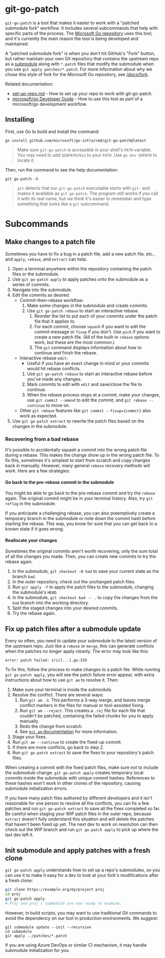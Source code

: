 # git-go-patch

`git-go-patch` is a tool that makes it easier to work with a "patched submodule fork" workflow.
It includes several subcommands that help with specific parts of the process.
The [Microsoft Go repository](https://github.com/microsoft/go) uses this tool, and it's currently the main reason the tool is being developed and maintained.

A "patched submodule fork" is when you don't hit GitHub's "Fork" button, but rather maintain your own Git repository that contains the upstream repo as a [submodule](https://git-scm.com/book/en/v2/Git-Tools-Submodules) along with `*.patch` files that modify the submodule when you use `git apply patches/*.patch`.
For more information about why we chose this style of fork for the Microsoft Go repository, see [/docs/fork](https://github.com/microsoft/go-infra/tree/main/docs/fork).

Related documentation:

* [set-up-repo.md](set-up-repo.md) - How to set up your repo to work with git-go-patch.
* [microsoft/go Developer Guide](https://github.com/microsoft/go/blob/microsoft/main/eng/doc/DeveloperGuide.md) - How to use this tool as part of a microsoft/go development workflow.

## Installing

First, use Go to build and install the command:

```
go install github.com/microsoft/go-infra/cmd/git-go-patch@latest
```

> Make sure `git-go-patch` is accessible in your shell's `PATH` variable. You may need to add `$GOPATH/bin` to your `PATH`. Use `go env GOPATH` to locate it.

Then, run the command to see the help documentation:

```
git go-patch -h
```

> `git` detects that our `git-go-patch` executable starts with `git-` and makes it available as `git go-patch`. The program still works if you call it with its real name, but we think it's easier to remember and type something that looks like a `git` subcommand.

# Subcommands

## Make changes to a patch file

Sometimes you have to fix a bug in a patch file, add a new patch file, etc., and `apply`, `rebase`, and `extract` can help.

1. Open a terminal anywhere within the repository containing the patch files or the submodule.
1. Use `git go-patch apply` to apply patches onto the submodule as a series of commits.
1. Navigate into the submodule.
1. Edit the commits as desired.
   * Commit-then-rebase workflow:
     1. Make some changes in the submodule and create commits.
     1. Use `git go-patch rebase` to start an interactive rebase.
        1. Reorder the list to put each of your commits under the patch file that it applies to.
        1. For each commit, choose `squash` if you want to edit the commit message or `fixup` if you don't. Use `pick` if you want to create a new patch file. (All of the built-in `rebase` options work, but these are the most common.)
        1. The `git` command displays information about how to continue and finish the rebase.
   * Interactive rebase `edit`:
     * Useful if you have an exact change in mind or your commits would hit rebase conflicts.
     1. Use `git go-patch rebase` to start an interactive rebase before you've made any changes.
     1. Mark commits to edit with `edit` and save/close the file to continue.
     1. When the rebase process stops at a commit, make your changes, use `git commit --amend` to edit the commit, and `git rebase --continue` to move on.
   * Other `git rebase` features like `git commit --fixup={commit}` also work as expected.
1. Use `git go-patch extract` to rewrite the patch files based on the changes in the submodule.

### Recovering from a bad rebase

It's possible to accidentally squash a commit into the wrong patch file during a rebase.
This makes the change show up in the wrong patch file.
To fix this, sometimes it's simplest to start from scratch and copy changes back in manually.
However, many general `rebase` recovery methods will work.
Here are a few strategies:

#### Go back to the pre-rebase commit in the submodule

You might be able to go back to the pre-rebase commit and try the `rebase` again.
The original commit might be in your terminal history.
Also, try `git reflog` in the submodule.

If you anticipate a challenging rebase, you can also preemptively create a temporary branch in the submodule or note down the commit hash before starting the rebase.
This way, you know for sure that you can get back to a known state if it goes wrong.

#### Reallocate your changes

Sometimes the original commits aren't worth recovering, only the sum total of all the changes you made.
Then, you can create new commits to try the rebase again.

1. In the submodule, `git checkout -B bad` to save your current state as the branch `bad`.
1. In the outer repository, check out the unchanged patch files.
1. Run `git apply -f` to apply the patch files to the submodule, changing the submodule's `HEAD`.
1. In the submodule, `git checkout bad -- .` to copy the changes from the `bad` branch into the working directory.
1. Split the staged changes into your desired commits.
1. Try the rebase again.

## Fix up patch files after a submodule update

Every so often, you need to update your submodule to the latest version of the upstream repo.
Just like a `rebase` or `merge`, this can generate conflicts when the patches no longer apply cleanly.
The error may look like this:

```
error: patch failed: src/[...].go:329
```

To fix this, follow the process to make changes to a patch file. While running `git go-patch apply`, you will see the patch failure error appear, with extra instructions about how to use `git am` to resolve it. Then:

1. Make sure your terminal is inside the submodule.
1. Resolve the conflict. There are several ways:
   1. Run `git am -3`. This performs a 3-way merge, and leaves merge conflict markers in the files for manual or tool-assisted fixing.
   1. Run `git am --reject`. This creates a `.rej` file for each file that couldn't be patched, containing the failed chunks for you to apply manually.
   1. Redo the change from scratch.
   1. See [`git am` documentation](https://git-scm.com/docs/git-am) for more information.
1. Stage your fixes.
1. Run `git am --continue` to create the fixed-up commit.
1. If there are more conflicts, go back to step 2.
1. Run `git go-patch extract` to save the fixes to your repository's patch files.

When creating a commit with the fixed patch files, make sure not to include the submodule change.
`git go-patch apply` creates temporary local commits inside the submodule with unique commit hashes.
References to these hashes won't work in other clones of the repository, causing submodule initialization errors.

If you have many patch files authored by different developers and it isn't reasonable for one person to resolve all the conflicts, you can fix a few patches and run `git go-patch extract` to save all the fixes completed so far.
Be careful when staging your WIP patch files in the outer repo, because `extract` doesn't fully understand this situation and will delete the patches that haven't been fixed up yet.
The next dev to work on resolution can then check out the WIP branch and run `git go-patch apply` to pick up where the last dev left it.

## Init submodule and apply patches with a fresh clone

`git go-patch apply` understands how to set up a repo's submodules, so you can use it to make it easy for a dev to look at your fork's modifications after a fresh clone:

```sh
git clone https://example.org/my/project proj
cd proj
git go-patch apply
# Proj and proj's submodule are now ready to examine.
```

However, in build scripts, you may want to use traditional Git commands to avoid the dependency on our tool in production environments. We suggest:

```
git submodule update --init --recursive
cd submodule
git apply ../patches/*.patch
```

If you are using Azure DevOps or similar CI mechanism, it may handle submodule initialization for you.
